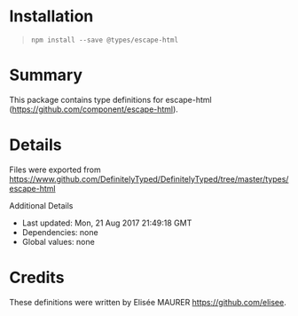 # Installation
> `npm install --save @types/escape-html`

# Summary
This package contains type definitions for escape-html (https://github.com/component/escape-html).

# Details
Files were exported from https://www.github.com/DefinitelyTyped/DefinitelyTyped/tree/master/types/escape-html

Additional Details
 * Last updated: Mon, 21 Aug 2017 21:49:18 GMT
 * Dependencies: none
 * Global values: none

# Credits
These definitions were written by Elisée MAURER <https://github.com/elisee>.
